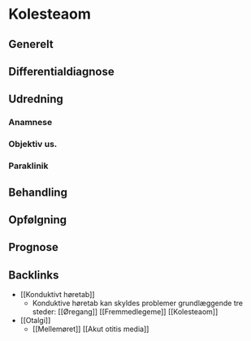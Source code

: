 # Kolesteaom
## Generelt


## Differentialdiagnose


## Udredning
### Anamnese

### Objektiv us.

### Paraklinik

## Behandling


## Opfølgning


## Prognose
 

## Backlinks
* [[Konduktivt høretab]]
	* Konduktive høretab kan skyldes problemer grundlæggende tre steder: [[Øregang]]
	[[Fremmedlegeme]]
	[[Kolesteaom]]
* [[Otalgi]]
	* [[Mellemøret]]
	[[Akut otitis media]]

<!-- #anki/deck/Medicine #anki/tag/med/Otolarynghology -->

<!-- {BearID:EF7A043A-2491-4D3B-8887-0178BA916FFF-6575-0000042BFBEB27AE} -->
